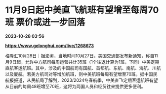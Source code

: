 # 11月9日起中美直飞航班有望增至每周70班 票价或进一步回落

**2023-10-28 03:56**

**https://www.gelonghui.com/live/1268673**

格隆汇10月28日｜据澎湃，当地时间10月27日，美国交通部发布新通知，称自11月9日起，允许中方航司每周运营共计35班（1个往返计算为1班，下同）中美定期直航客运航班。其中，涉及的中国航司有国航、首都航、东航、南航、海航、川航以及厦航。若美方航司对等增加航班，则中美航班每周有望增至70班。据中国民航报报道，从民航局了解到，2023/2024冬春航季，中美直飞定期客运航班有望从目前的每周48班增至70班，这将为两国人员和经贸往来提供更多便利。